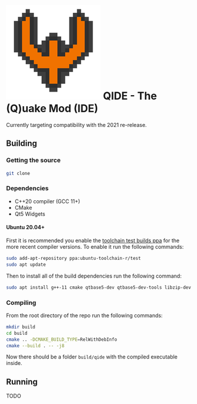 # ![icon](qide/img/icon-256.png) QIDE - The (Q)uake Mod (IDE)

Currently targeting compatibility with the 2021 re-release.

## Building

### Getting the source

```bash
git clone 
```

### Dependencies

- C++20 compiler (GCC 11+)
- CMake
- Qt5 Widgets

#### Ubuntu 20.04+

First it is recommended you enable the [toolchain test builds ppa](https://launchpad.net/~ubuntu-toolchain-r/+archive/ubuntu/test) for the more recent compiler versions.
To enable it run the following commands:

```bash
sudo add-apt-repository ppa:ubuntu-toolchain-r/test
sudo apt update
```

Then to install all of the build dependencies run the following command:

```bash
sudo apt install g++-11 cmake qtbase5-dev qtbase5-dev-tools libzip-dev
```

### Compiling

From the root directory of the repo run the following commands:

```bash
mkdir build
cd build
cmake .. -DCMAKE_BUILD_TYPE=RelWithDebInfo
cmake --build . -- -j8
```

Now there should be a folder `build/qide` with the compiled executable inside.

## Running

TODO

